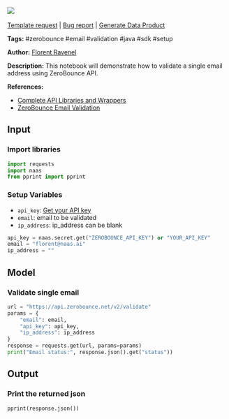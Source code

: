 <a href="https://app.naas.ai/user-redirect/naas/downloader?url=https://raw.githubusercontent.com/jupyter-naas/awesome-notebooks/master/ZeroBounce/ZeroBounce_Validate_Single_Email.ipynb" target="_parent"><img src="https://naasai-public.s3.eu-west-3.amazonaws.com/open_in_naas.svg"/></a><br><br><a href="https://github.com/jupyter-naas/awesome-notebooks/issues/new?assignees=&labels=&template=template-request.md&title=Tool+-+Action+of+the+notebook+">Template request</a> | <a href="https://github.com/jupyter-naas/awesome-notebooks/issues/new?assignees=&labels=bug&template=bug_report.md&title=ZeroBounce+-+Validate+Single+Email:+Error+short+description">Bug report</a> | <a href="https://app.naas.ai/user-redirect/naas/downloader?url=https://raw.githubusercontent.com/jupyter-naas/awesome-notebooks/master/Naas/Naas_Start_data_product.ipynb" target="_parent">Generate Data Product</a>

**Tags:** #zerobounce #email #validation #java #sdk #setup

**Author:** [Florent Ravenel](https://www.linkedin.com/in/florent-ravenel/)

**Description:** This notebook will demonstrate how to validate a single email address using ZeroBounce API.

**References:**
- [Complete API Libraries and Wrappers](https://www.zerobounce.net/docs/zerobounce-api-wrappers/#api_wrappers__v2__python)
- [ZeroBounce Email Validation](https://www.zerobounce.net/docs/email-validation-api-quickstart)

## Input

### Import libraries


```python
import requests
import naas
from pprint import pprint
```

### Setup Variables
- `api_key`: [Get your API key](https://www.zerobounce.net/members/API)
- `email`: email to be validated
- `ip_address`: ip_address can be blank


```python
api_key = naas.secret.get("ZEROBOUNCE_API_KEY") or "YOUR_API_KEY"
email = "florent@naas.ai"
ip_address = ""
```

## Model

### Validate single email


```python
url = "https://api.zerobounce.net/v2/validate"
params = {
    "email": email,
    "api_key": api_key,
    "ip_address": ip_address
}
response = requests.get(url, params=params)
print("Email status:", response.json().get("status"))
```

## Output

### Print the returned json


```python
pprint(response.json())
```

